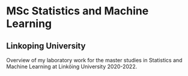 # MSc Statistics and Machine Learning
## Linkoping University
Overview of my laboratory work for the master studies in Statistics and Machine Learning at Linköing University 2020-2022.

